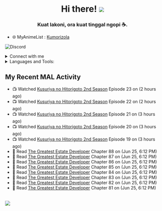 <h1 align="center">Hi there! <img src="https://media.giphy.com/media/hvRJCLFzcasrR4ia7z/giphy.gif" width="25px"> </h1>
<h3 align="center">Kuat lakoni, ora kuat tinggal ngopi ☕.</h3>

- 🌐 MyAnimeList : [Kumorizola](https://myanimelist.net/animelist/Kumorizola)

![Discord](https://discord.c99.nl/widget/theme-1/761213268009943051.png)
<details>
      <summary>Connect with me</summary>
    <p align="left">
        <a href="https://www.instagram.com/kumorizola/" target="blank"><img align="center"
                src="https://raw.githubusercontent.com/rahuldkjain/github-profile-readme-generator/master/src/images/icons/Social/instagram.svg"
                alt="kumorizola" height="30" width="40" /></a>
        <a href="https://discord.com" target="blank"><img align="center"
                src="https://raw.githubusercontent.com/rahuldkjain/github-profile-readme-generator/master/src/images/icons/Social/discord.svg"
                alt="Kumori#5882" height="30" width="40" /></a>
    </p>
</details>

<details>
    <summary align="left">Languages and Tools:</summary>
<p align="left">
      <a href="https://www.w3schools.com/css/" target="_blank">
        <img src="https://raw.githubusercontent.com/devicons/devicon/master/icons/css3/css3-original-wordmark.svg"
            alt="css3" width="40" height="40" /> </a> <a href="https://www.w3.org/html/" target="_blank"> <img
            src="https://raw.githubusercontent.com/devicons/devicon/master/icons/html5/html5-original-wordmark.svg"
            alt="html5" width="40" height="40" /> </a> <a href="https://www.java.com" target="_blank"> <img
            src="https://raw.githubusercontent.com/devicons/devicon/master/icons/java/java-original.svg" alt="java"
            width="40" height="40" /> </a> <a href="https://developer.mozilla.org/en-US/docs/Web/JavaScript"
            target="_blank"> <img
            src="https://raw.githubusercontent.com/devicons/devicon/master/icons/javascript/javascript-original.svg"
            alt="javascript" width="40" height="40" /> </a> <a href="https://nodejs.org" target="_blank"> <img
            src="https://raw.githubusercontent.com/devicons/devicon/master/icons/nodejs/nodejs-original-wordmark.svg"
            alt="nodejs" width="40" height="40" /> </a> <a href="https://www.python.org" target="_blank"> <img
            src="https://raw.githubusercontent.com/devicons/devicon/master/icons/python/python-original.svg"
            alt="python" width="40" height="40" /> </a> <a href="https://www.typescriptlang.org/" target="_blank"> <img
            src="https://raw.githubusercontent.com/devicons/devicon/master/icons/typescript/typescript-original.svg" 
            alt="typescript" width="40" height="40" /> </a> <a href="https://www.photoshop.com/en" target="_blank"> <img
            src="https://upload.wikimedia.org/wikipedia/commons/a/af/Adobe_Photoshop_CC_icon.svg" alt="photoshop" width="40" height="40"/> </a>
            <a href="https://www.adobe.com/products/premiere.html" target="_blank"> <img
            src="https://upload.wikimedia.org/wikipedia/commons/4/40/Adobe_Premiere_Pro_CC_icon.svg" alt="Premiere pro" width="40" height="40"/> </a>
            <a href="https://www.adobe.com/in/products/illustrator.html" target="_blank"> <img 
            src="https://upload.wikimedia.org/wikipedia/commons/f/fb/Adobe_Illustrator_CC_icon.svg" alt="illustrator" width="40" height="40"/> </a>
      
 </details>
 
 <h2> My Recent MAL Activity</h2>
<!-- MAL_ACTIVITY:start -->

- 📺 Watched [Kusuriya no Hitorigoto 2nd Season](https://MyAnimeList.net/anime.php?id=58514) Episode 23 on (2 hours ago)
- 📺 Watched [Kusuriya no Hitorigoto 2nd Season](https://MyAnimeList.net/anime.php?id=58514) Episode 22 on (2 hours ago)
- 📺 Watched [Kusuriya no Hitorigoto 2nd Season](https://MyAnimeList.net/anime.php?id=58514) Episode 21 on (3 hours ago)
- 📺 Watched [Kusuriya no Hitorigoto 2nd Season](https://MyAnimeList.net/anime.php?id=58514) Episode 20 on (3 hours ago)
- 📺 Watched [Kusuriya no Hitorigoto 2nd Season](https://MyAnimeList.net/anime.php?id=58514) Episode 19 on (3 hours ago)
- 📖 Read [The Greatest Estate Developer](https://MyAnimeList.net/manga.php?id=147272) Chapter 88 on (Jun 25, 6:12 PM)
- 📖 Read [The Greatest Estate Developer](https://MyAnimeList.net/manga.php?id=147272) Chapter 87 on (Jun 25, 6:12 PM)
- 📖 Read [The Greatest Estate Developer](https://MyAnimeList.net/manga.php?id=147272) Chapter 86 on (Jun 25, 6:12 PM)
- 📖 Read [The Greatest Estate Developer](https://MyAnimeList.net/manga.php?id=147272) Chapter 85 on (Jun 25, 6:12 PM)
- 📖 Read [The Greatest Estate Developer](https://MyAnimeList.net/manga.php?id=147272) Chapter 84 on (Jun 25, 6:12 PM)
- 📖 Read [The Greatest Estate Developer](https://MyAnimeList.net/manga.php?id=147272) Chapter 83 on (Jun 25, 6:12 PM)
- 📖 Read [The Greatest Estate Developer](https://MyAnimeList.net/manga.php?id=147272) Chapter 82 on (Jun 25, 6:12 PM)
- 📖 Read [The Greatest Estate Developer](https://MyAnimeList.net/manga.php?id=147272) Chapter 81 on (Jun 25, 6:12 PM)

<!-- MAL_ACTIVITY:end -->

  
<h2 align="left"> <img src="https://media.discordapp.net/attachments/918405470073520168/919220018355523584/ezgif.com-gif-maker_1.gif">
